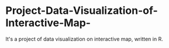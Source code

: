 # Project-Data-Visualization-of-Interactive-Map-
It's a project of data visualization on interactive map, written in R.
